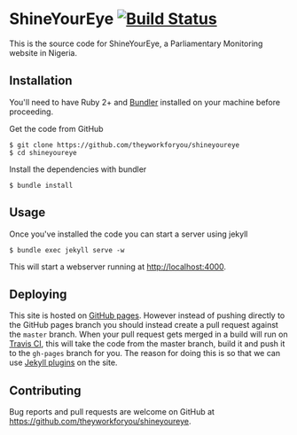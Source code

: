 # ShineYourEye [![Build Status](https://travis-ci.org/theyworkforyou/shineyoureye.svg?branch=master)](https://travis-ci.org/theyworkforyou/shineyoureye)

This is the source code for ShineYourEye, a Parliamentary Monitoring website in Nigeria.

## Installation

You'll need to have Ruby 2+ and [Bundler](http://bundler.io) installed on your machine before proceeding.

Get the code from GitHub

    $ git clone https://github.com/theyworkforyou/shineyoureye
    $ cd shineyoureye

Install the dependencies with bundler

    $ bundle install

## Usage

Once you've installed the code you can start a server using jekyll

    $ bundle exec jekyll serve -w

This will start a webserver running at <http://localhost:4000>.

## Deploying

This site is hosted on [GitHub pages](https://pages.github.com). However instead of pushing directly to the GitHub pages branch you should instead create a pull request against the `master` branch. When your pull request gets merged in a build will run on [Travis CI](https://travis-ci.org), this will take the code from the master branch, build it and push it to the `gh-pages` branch for you. The reason for doing this is so that we can use [Jekyll plugins](http://jekyllrb.com/docs/plugins/) on the site.

## Contributing

Bug reports and pull requests are welcome on GitHub at https://github.com/theyworkforyou/shineyoureye.
